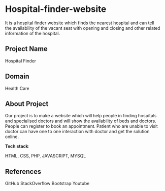 # Hospital-finder-website
It is a hospital finder website which finds the nearest hospital and can tell the availability of the vacant seat with opening and closing and other related information of the hospital.

## Project Name

Hospital Finder

## Domain

Health Care

## About Project

Our project is to make a website which will help people in finding hospitals and specialised doctors and will show the availability of beds and doctors.
People can register to book an appointment.
Patient who are unable to visit doctor can have one to one interaction with doctor and get the solution online.

**Tech stack**:

 HTML, CSS, PHP, JAVASCRIPT, MYSQL
  

## References

GitHub
StackOverflow
Bootstrap
Youtube
